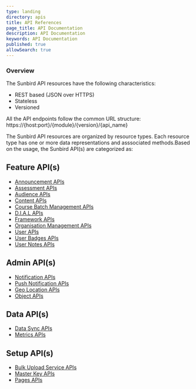 ```yaml
---
type: landing
directory: apis
title: API References
page_title: API Documentation
description: API Documentation
keywords: API Documentation
published: true
allowSearch: true
---
```


### Overview

The Sunbird API resources have the following characteristics:

- REST based (JSON over HTTPS)
- Stateless
- Versioned

All the API endpoints follow the common URL structure: https://{host:port}/{module}/{version}/{api_name}

The Sunbird API resources are organized by resource types. Each resource type has one or more data representations and asssociated methods.Based on the usage, the Sunbird API(s) are categorized as:

<div class="row row-eq-height">
    <div class="col-sm-4">
        <h2>Feature API(s)</h2>
        <ul>
            <li><a href="apis/announcements/">Announcement APIs</a></li>
            <li><a href="apis/assessmentapi/">Assessment APIs</a></li>
            <li><a href="apis/audienceapi/">Audience APIs</a></li>
            <li><a href="apis/content/">Content APIs</a></li>
            <li><a href="apis/coursebatchmanapi/">Course Batch Management APIs</a></li>
            <li><a href="apis/dialapi/">D.I.A.L APIs</a></li>
            <li><a href="apis/framework/">Framework APIs</a></li>
            <li><a href="apis/orgapi/">Organisation Management APIs</a></li>
            <li><a href="apis/userapi/">User APIs</a></li>
            <li><a href="apis/badgesapi/">User Badges APIs</a></li>
            <li><a href="apis/noteapi/">User Notes APIs</a></li>          
        </ul>
    </div>
    <div class="col-sm-4">
        <h2>Admin API(s)</h2>
        <ul>
            <li><a href="apis/notificationapi/">Notification APIs</a></li>
            <li><a href="apis/firebasecloudmessagingapi/">Push Notification APIs</a></li>
            <li><a href="apis/geolocationapi/">Geo Location APIs</a></li>
            <li><a href="apis/objectapi/">Object APIs</a></li>      
        </ul>
    </div>
    <div class="col-sm-4">
        <h2>Data API(s)</h2>
        <ul>
            <li><a href="apis/datasyncapi/">Data Sync APIs</a></li>
            <li><a href="apis/metricsapi/">Metrics APIs</a></li> 
        </ul>
    </div>
    <div class="col-sm-4">
        <h2>Setup API(s)</h2>
        <ul>
            <li><a href="apis/bulkupload/">Bulk Upload Service APIs</a></li>
            <li><a href="apis/masterkeyapi/">Master Key APIs</a></li>
            <li><a href="apis/pagesapi/">Pages APIs</a></li>     
        </ul>
    </div>
</div>
